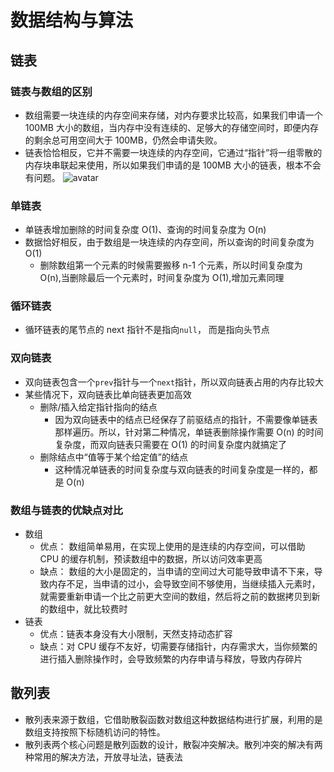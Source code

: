 # 数据结构与算法

## 链表

### 链表与数组的区别

- 数组需要一块连续的内存空间来存储，对内存要求比较高，如果我们申请一个 100MB 大小的数组，当内存中没有连续的、足够大的存储空间时，即便内存的剩余总可用空间大于 100MB，仍然会申请失败。
- 链表恰恰相反，它并不需要一块连续的内存空间，它通过“指针”将一组零散的内存块串联起来使用，所以如果我们申请的是 100MB 大小的链表，根本不会有问题。
  ![avatar](https://sf1-ttcdn-tos.pstatp.com/img/motor-img/d5d5bee4be28326ba3c28373808a62cd~noop.jpg)

### 单链表

- 单链表增加删除的时间复杂度 O(1)、查询的时间复杂度为 O(n)
- 数据恰好相反，由于数组是一块连续的内存空间，所以查询的时间复杂度为 O(1)
  - 删除数组第一个元素的时候需要搬移 n-1 个元素，所以时间复杂度为 O(n),当删除最后一个元素时，时间复杂度为 O(1),增加元素同理

### 循环链表

- 循环链表的尾节点的 next 指针不是指向`null`， 而是指向头节点

### 双向链表

- 双向链表包含一个`prev`指针与一个`next`指针，所以双向链表占用的内存比较大
- 某些情况下，双向链表比单向链表更加高效
  - 删除/插入给定指针指向的结点
    - 因为双向链表中的结点已经保存了前驱结点的指针，不需要像单链表那样遍历。所以，针对第二种情况，单链表删除操作需要 O(n) 的时间复杂度，而双向链表只需要在 O(1) 的时间复杂度内就搞定了
  - 删除结点中“值等于某个给定值”的结点
    - 这种情况单链表的时间复杂度与双向链表的时间复杂度是一样的，都是 O(n)

### 数组与链表的优缺点对比

- 数组
  - 优点： 数组简单易用，在实现上使用的是连续的内存空间，可以借助 CPU 的缓存机制，预读数组中的数据，所以访问效率更高
  - 缺点： 数组的大小是固定的，当申请的空间过大可能导致申请不下来，导致内存不足，当申请的过小，会导致空间不够使用，当继续插入元素时，就需要重新申请一个比之前更大空间的数组，然后将之前的数据拷贝到新的数组中，就比较费时
- 链表
  - 优点：链表本身没有大小限制，天然支持动态扩容
  - 缺点：对 CPU 缓存不友好，切需要存储指针，内存需求大，当你频繁的进行插入删除操作时，会导致频繁的内存申请与释放，导致内存碎片

## 散列表

- 散列表来源于数组，它借助散裂函数对数组这种数据结构进行扩展，利用的是数组支持按照下标随机访问的特性。
- 散列表两个核心问题是散列函数的设计，散裂冲突解决。散列冲突的解决有两种常用的解决方法，开放寻址法，链表法
